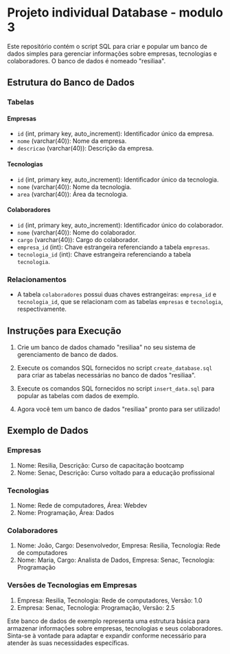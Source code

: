 #  Projeto individual Database - modulo 3

Este repositório contém o script SQL para criar e popular um banco de dados simples para gerenciar informações sobre empresas, tecnologias e colaboradores. O banco de dados é nomeado "resiliaa".

## Estrutura do Banco de Dados

### Tabelas

#### Empresas
- `id` (int, primary key, auto_increment): Identificador único da empresa.
- `nome` (varchar(40)): Nome da empresa.
- `descricao` (varchar(40)): Descrição da empresa.

#### Tecnologias
- `id` (int, primary key, auto_increment): Identificador único da tecnologia.
- `nome` (varchar(40)): Nome da tecnologia.
- `area` (varchar(40)): Área da tecnologia.

#### Colaboradores
- `id` (int, primary key, auto_increment): Identificador único do colaborador.
- `nome` (varchar(40)): Nome do colaborador.
- `cargo` (varchar(40)): Cargo do colaborador.
- `empresa_id` (int): Chave estrangeira referenciando a tabela `empresas`.
- `tecnologia_id` (int): Chave estrangeira referenciando a tabela `tecnologia`.

### Relacionamentos

- A tabela `colaboradores` possui duas chaves estrangeiras: `empresa_id` e `tecnologia_id`, que se relacionam com as tabelas `empresas` e `tecnologia`, respectivamente.

## Instruções para Execução

1. Crie um banco de dados chamado "resiliaa" no seu sistema de gerenciamento de banco de dados.

2. Execute os comandos SQL fornecidos no script `create_database.sql` para criar as tabelas necessárias no banco de dados "resiliaa".

3. Execute os comandos SQL fornecidos no script `insert_data.sql` para popular as tabelas com dados de exemplo.

4. Agora você tem um banco de dados "resiliaa" pronto para ser utilizado!

## Exemplo de Dados

### Empresas

1. Nome: Resilia, Descrição: Curso de capacitação bootcamp
2. Nome: Senac, Descrição: Curso voltado para a educação profissional

### Tecnologias

1. Nome: Rede de computadores, Área: Webdev
2. Nome: Programação, Área: Dados

### Colaboradores

1. Nome: João, Cargo: Desenvolvedor, Empresa: Resilia, Tecnologia: Rede de computadores
2. Nome: Maria, Cargo: Analista de Dados, Empresa: Senac, Tecnologia: Programação

### Versões de Tecnologias em Empresas

1. Empresa: Resilia, Tecnologia: Rede de computadores, Versão: 1.0
2. Empresa: Senac, Tecnologia: Programação, Versão: 2.5

Este banco de dados de exemplo representa uma estrutura básica para armazenar informações sobre empresas, tecnologias e seus colaboradores. Sinta-se à vontade para adaptar e expandir conforme necessário para atender às suas necessidades específicas.
